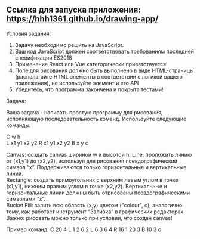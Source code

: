  Ссылка для запуска приложения:
 https://hhh1361.github.io/drawing-app/
 ---

Условия задания: 
 1.	Задачу необходимо решить на JavaScript.  
2.	Ваш код JavaScript должен соответствовать требованиям последней спецификации ES2018 
3.	Применение React или Vue категорически приветствуется! 
4.	Поле для рисования должно быть выполнено в виде HTML-страницы (располагайте HTML элементы в соответствии с логикой вашего приложения), не используйте элемент <canvas> и его API 
5.	Убедитесь, что программа закончена и покрыта тестами! 
 
Задача: 
 
Ваша задача - написать простую программу для рисования, исполняющую последовательность команд. Используйте следующие команды: 
 
C w h  
L x1 y1 x2 y2 
R x1 y1 x2 y2 
B x y c 
 
Canvas: создать canvas шириной w и высотой h. 
Line: проложить линию от (x1,y1) до (x2,y2), используя для рисования псевдографический символ “x”. Поддерживаются только горизонтальные и вертикальные линии.  
Rectangle: создать прямоугольник с верхним левым углом в точке (x1,y1), нижним правым углом в точке (x2,y2). Вертикальные и горизонтальные линии должны быть отрисованы псевдографическими символами “x”.  
Bucket Fill: залить всю область (x,y) цветом ("colour", c), аналогично тому, как работает инструмент “Заливка” в графических редакторах 
Важно: рисовать можно только при условии, что создан canvas! 
 
Пример команд:
C 20 4
L 1 2 6 2
L 6 3 6 4
R 16 1 20 3
B 10 3 o 

